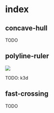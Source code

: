 # index

## concave-hull

TODO

## polyline-ruler

![](frenet-frame.gif)

TODO: k3d

## fast-crossing

TODO

